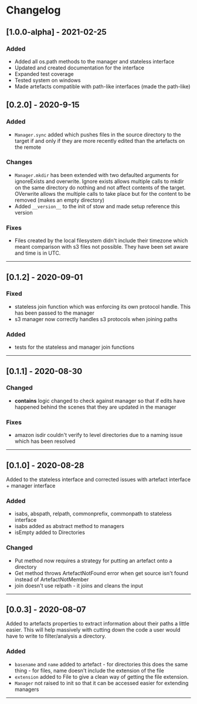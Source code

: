 # Changelog

## [1.0.0-alpha] - 2021-02-25

### Added

- Added all os.path methods to the manager and stateless interface
- Updated and created documentation for the interface
- Expanded test coverage
- Tested system on windows
- Made artefacts compatible with path-like interfaces (made the path-like)

## [0.2.0] - 2020-9-15

### Added

- `Manager.sync` added which pushes files in the source directory to the target if and only if they are more recently edited than the artefacts on the remote

### Changes
- `Manager.mkdir` has been extended with two defaulted arguments for ignoreExists and overwrite. Ignore exists allows multiple calls to mkdir on the same directory do nothing and not affect contents of the target. OVerwrite allows the multiple calls to take place but for the content to be removed (makes an empty directory)
- Added `__version__` to the init of stow and made setup reference this version

### Fixes
- Files created by the local filesystem didn't include their timezone which meant comparison with s3 files not possible. They have been set aware and time is in UTC.

---
## [0.1.2] - 2020-09-01

### Fixed
- stateless join function which was enforcing its own protocol handle. This has been passed to the manager
- s3 manager now correctly handles s3 protocols when joining paths

### Added
- tests for the stateless and manager join functions

---
## [0.1.1] - 2020-08-30

### Changed
- __contains__ logic changed to check against manager so that if edits have happened behind the scenes that they are    updated in the manager

### Fixes
- amazon isdir couldn't verify to level directories due to a naming issue which has been resolved

---
## [0.1.0] -  2020-08-28

Added to the stateless interface and corrected issues with artefact interface + manager interface

### Added
- isabs, abspath, relpath, commonprefix, commonpath to stateless interface
- isabs added as abstract method to managers
- isEmpty added to Directories

### Changed
- Put method now requires a strategy for putting an artefact onto a directory
- Get method throws ArtefactNotFound error when get source isn't found instead of ArtefactNotMember
- join doesn't use relpath - it joins and cleans the input

---
## [0.0.3] -  2020-08-07

Added to artefacts properties to extract information about their paths a little easier. This will help massively with cutting down the code a user would have to write to filter/analysis a directory.

### Added
- `basename` and `name` added to artefact - for directories this does the same thing - for files, name doesn't include the extension of the file
- `extension` added to File to give a clean way of getting the file extension.
- `Manager` not raised to init so that it can be accessed easier for extending managers

---